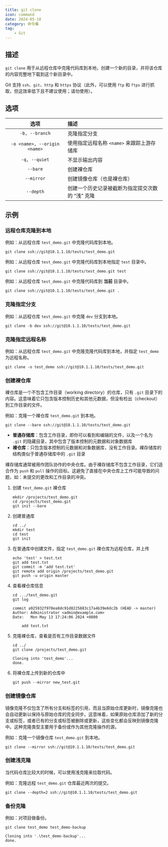 ```yaml
---
title: git clone
icon: command
date: 2024-05-10
category: 命令集
tag:
    - Git
---
```


## 描述

`git clone` 用于从远程仓库中克隆代码库到本地，创建一个新的目录，并将该仓库的内容完整地下载到这个新目录中。

Git 支持 `ssh`、`git`、`http` 和 `https` 协议（此外，可以使用 `ftp` 和 `ftps` 进行抓取，但这效率低下且不建议使用；请勿使用）。

## 选项

|  选项  |  描述  |
|  :----:  |  :----  |
|  `-b, --branch`  |  克隆指定分支  |
|  `-o <name>, --origin <name>`  |  使用指定远程名称 `<name>` 来跟踪上游存储库  |
|  `-q, --quiet`  |  不显示输出内容  |
|  `--bare`  |  创建裸仓库  |
|  `--mirror`  |  创建镜像仓库（也是裸仓库）  |
|  `--depth`  |  创建一个历史记录被截断为指定提交次数的 “浅” 克隆  |

## 示例

### 远程仓库克隆到本地

例如：从远程仓库 `test_demo.git` 中克隆代码库到本地。

```shell
git clone ssh://git@10.1.1.10/tests/test_demo.git
```

例如：从远程仓库 `test_demo.git` 中克隆代码库到本地指定 `test` 目录中。

```shell
git clone ssh://git@10.1.1.10/tests/test_demo.git test
```

例如：从远程仓库 `test_demo.git` 中克隆代码库到 **当前** 目录中。

```shell
git clone ssh://git@10.1.1.10/tests/test_demo.git .
```

### 克隆指定分支

例如：从远程仓库 `test_demo.git` 中克隆 `dev` 分支到本地。

```shell
git clone -b dev ssh://git@10.1.1.10/tests/test_demo.git
```

### 克隆指定远程名称

例如：从远程仓库 `test_demo.git` 中克隆克隆代码库到本地，并指定 `test_demo` 为远程名称。

```shell
git clone -o test_demo ssh://git@10.1.1.10/tests/test_demo.git
```

### 创建裸仓库

裸仓库是一个不包含工作目录（working directory）的仓库，只有 `.git` 目录下的内容。这意味着它只包含版本控制历史和其他元数据，但没有检出（checkout）到工作目录的文件。

例如：克隆一个裸仓库 `test_demo.git` 到本地。

```shell
git clone --bare ssh://git@10.1.1.10/tests/test_demo.git
```

- **普通存储库**：包含工作目录，即你可以看到和编辑的文件，以及一个名为 `.git` 的隐藏目录，其中包含了版本控制的元数据和对象数据库
- **裸仓库**：只包含版本控制的元数据和对象数据库，没有工作目录。裸存储库的结构类似于普通存储库中的 `.git` 目录

裸存储库通常被用作团队协作的中央仓库。由于裸存储库不包含工作目录，它们适合作为 `push` 和 `pull` 操作的目标。这避免了直接在中央仓库上工作可能导致的问题，如：未提交的更改和工作目录的冲突。

1. 创建 `test_demo.git` 裸仓库

    ```shell
    mkdir /projects/test_demo.git
    cd /projects/test_demo.git
    git init --bare
    ```

2. 创建普通库

    ```shell
    cd ../
    mkdir test
    cd test
    git init
    ```

3. 在普通库中创建文件，指定 `test_demo.git` 裸仓库为远程仓库，并上传

    ```shell
    echo 'test' > test.txt
    git add test.txt
    git commit -m 'add test.txt'
    git remote add origin /projects/test_demo.git
    git push -u origin master
    ```

4. 查看裸仓库信息

    ```shell
    cd .../test_demo.git
    git log

    commit a925932f970ea8dc91d8225883c17a4b39e6dc2b (HEAD -> master)
    Author: Administrator <admin@example.com>
    Date:   Mon May 13 17:24:06 2024 +0800

        add test.txt
    ```

5. 克隆裸仓库，查看是否有工作目录数据文件

    ```shell
    cd ../
    git clone /projects/test_demo.git

    Cloning into 'test_demo'...
    done.
    ```

6. 将裸仓库上传到新的仓库中

    ```shell
    git push --mirror new_test.git
    ```

### 创建镜像仓库

镜像克隆不仅包含了所有分支和标签的引用，而且当原始仓库更新时，镜像克隆也会自动更新以保持与原始仓库的完全同步。这意味着，如果原始仓库添加了新的分支或标签，或者已有的分支或标签被删除或更新，这些变化都会反映到镜像克隆中。这种克隆类型主要用于备份或作为其他克隆操作的源。

例如：克隆一个镜像仓库 `test_demo.git` 到本地。

```shell
git clone --mirror ssh://git@10.1.1.10/tests/test_demo.git
```

### 创建浅克隆

当代码仓库比较大的时候，可以使用浅克隆来拉取代码。

例如：克隆远程 `test_demo.git` 仓库最近两次的提交。

```shell
git clone --depth=2 ssh://git@10.1.1.10/tests/test_demo.git
```

### 备份克隆

例如：对项目做备份。

```shell
git clone test_demo test_demo-backup

Cloning into '.\test_demo-backup'...
done.
```
